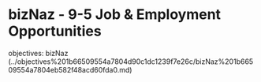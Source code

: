 # bizNaz - 9-5 Job & Employment Opportunities

objectives: bizNaz (../objectives%201b66509554a7804d90c1dc1239f7e26c/bizNaz%201b66509554a7804eb582f48acd60fda0.md)